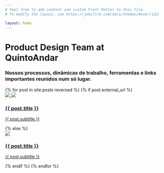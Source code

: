 ```yaml
---
# Feel free to add content and custom Front Matter to this file.
# To modify the layout, see https://jekyllrb.com/docs/themes/#overriding-theme-defaults

layout: home
---
```

<div class="container">  
  <div class="container-header">
    <h1>Product Design Team at QuintoAndar</h1>
    <h3>Nossos processos, dinâmicas de trabalho, ferramentas e links importantes reunidos num só lugar.</h3>
  </div>
  <div class="container-cards">
    {% for post in site.posts reversed %}
      {% if post.external_url %}
        <a href="{{ post.external_url }}" class="{{ post.paddingtype }}" target="_blank">
          <div class="post-card">
            <div class="ico-container">
              <img src="{{site.baseurl}}/assets/img/{{ post.image }}">
              <img src="{{site.baseurl}}/assets/img/external.svg">
            </div>
            <div class="card-content">
              <h3>{{ post.title }}</h3>
              <p>{{ post.subtitle }}</p>
            </div>
          </div>
        </a>
      {% else %}
      <a href="{{site.baseurl}}/{{ post.url }}" class="{{ post.paddingtype }}">
      	<div class="post-card">
      		<img src="{{site.baseurl}}/assets/img/{{ post.image }}">
      		<div class="card-content">
        		<h3>{{ post.title }}</h3>
        		<p>{{ post.subtitle }}</p>
        	</div>
        </div>
      </a>
      {% endif %}
    {% endfor %}
  </div>
</div>
